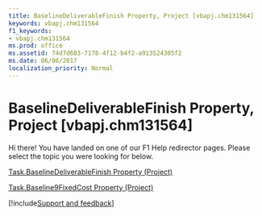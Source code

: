 ```yaml
---
title: BaselineDeliverableFinish Property, Project [vbapj.chm131564]
keywords: vbapj.chm131564
f1_keywords:
- vbapj.chm131564
ms.prod: office
ms.assetid: 74d7d603-7178-4f12-b4f2-a913524305f2
ms.date: 06/08/2017
localization_priority: Normal
---
```



# BaselineDeliverableFinish Property, Project [vbapj.chm131564]

Hi there! You have landed on one of our F1 Help redirector pages. Please select the topic you were looking for below.

[Task.BaselineDeliverableFinish Property (Project)](https://msdn.microsoft.com/library/2c771e83-3e86-bf52-69aa-563c066cafdc%28Office.15%29.aspx)

[Task.Baseline9FixedCost Property (Project)](https://msdn.microsoft.com/library/b538ae82-6d8b-1077-5738-f0b34b66f387%28Office.15%29.aspx)

[!include[Support and feedback](~/includes/feedback-boilerplate.md)]